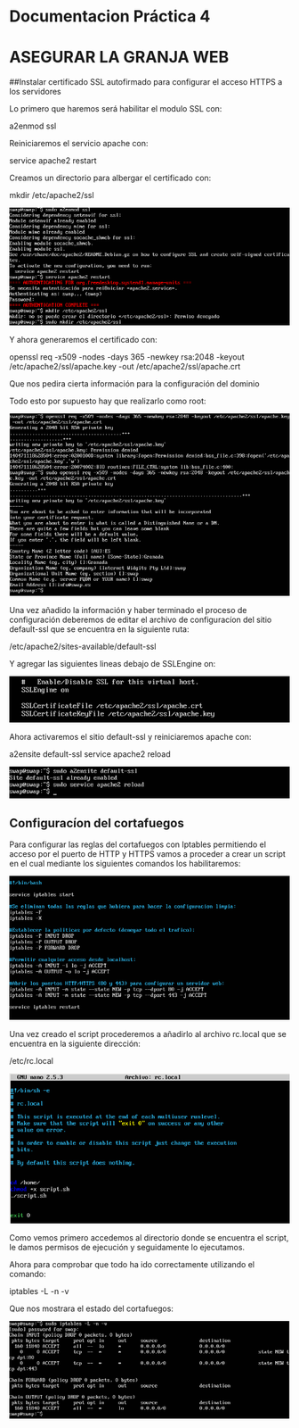 # Documentacion Práctica 4 #
# ASEGURAR LA GRANJA WEB #

##Instalar certificado SSL autofirmado para configurar el acceso HTTPS a los servidores

Lo primero que haremos será habilitar el modulo SSL con:

a2enmod ssl

Reiniciaremos el servicio apache con:

service apache2 restart

Creamos un directorio para albergar el certificado con:

mkdir /etc/apache2/ssl

![Practica4](/Practica4/Captura1.png)

Y ahora generaremos el certificado con:

openssl req -x509 -nodes -days 365 -newkey rsa:2048 -keyout /etc/apache2/ssl/apache.key -out /etc/apache2/ssl/apache.crt

Que nos pedira cierta información para la configuración del dominio

Todo esto por supuesto hay que realizarlo como root:

![Practica4](/Practica4/Captura2.png)

Una vez añadido la información y haber terminado el proceso de configuración deberemos de editar el archivo de configuracíon del sitio default-ssl que se encuentra en la siguiente ruta:

/etc/apache2/sites-available/default-ssl

Y agregar las siguientes lineas debajo de SSLEngine on:

![Practica4](/Practica4/Captura3.png)

Ahora activaremos el sitio default-ssl y reiniciaremos apache con:

a2ensite default-ssl
service apache2 reload

![Practica4](/Practica4/Captura4.png)

## Configuracíon del cortafuegos

Para configurar las reglas del cortafuegos con Iptables permitiendo el acceso por el puerto de HTTP y HTTPS vamos a proceder a crear un script en el cual mediante los siguientes comandos los habilitaremos:

![Practica4](/Practica4/ScriptIPTables.png)

Una vez creado el script procederemos a añadirlo al archivo rc.local que se encuentra en la siguiente dirección:

/etc/rc.local

![Practica4](/Practica4/ArchivoRcLocal.png)

Como vemos primero accedemos al directorio donde se encuentra el script, le damos permisos de ejecución y seguidamente lo ejecutamos.

Ahora para comprobar que todo ha ido correctamente utilizando el comando:

iptables -L -n -v

Que nos mostrara el estado del cortafuegos:

![Practica4](/Practica4/IptablesFuncionando.png)

